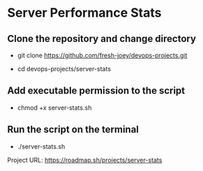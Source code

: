 # Server Performance Stats

## Clone the repository and change directory

- git clone <https://github.com/fresh-joey/devops-projects.git>

- cd devops-projects/server-stats

## Add executable permission to the script

- chmod +x server-stats.sh

## Run the script on the terminal

- ./server-stats.sh

Project URL: <https://roadmap.sh/projects/server-stats>
